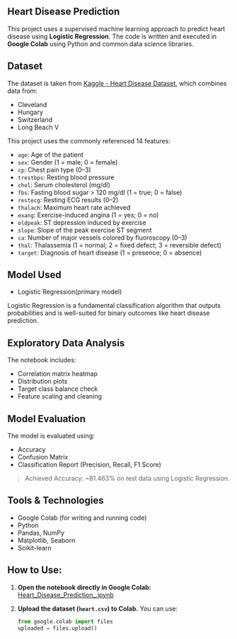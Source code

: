 ## Heart Disease Prediction 
This project uses a supervised machine learning approach to predict heart disease using **Logistic Regression**. The code is written and executed in **Google Colab** using Python and common data science libraries.

## Dataset

The dataset is taken from [Kaggle - Heart Disease Dataset](https://www.kaggle.com/datasets/johnsmith88/heart-disease-dataset), which combines data from:
- Cleveland
- Hungary
- Switzerland
- Long Beach V

This project uses the commonly referenced 14 features:

- `age`: Age of the patient
- `sex`: Gender (1 = male; 0 = female)
- `cp`: Chest pain type (0–3)
- `trestbps`: Resting blood pressure
- `chol`: Serum cholesterol (mg/dl)
- `fbs`: Fasting blood sugar > 120 mg/dl (1 = true; 0 = false)
- `restecg`: Resting ECG results (0–2)
- `thalach`: Maximum heart rate achieved
- `exang`: Exercise-induced angina (1 = yes; 0 = no)
- `oldpeak`: ST depression induced by exercise
- `slope`: Slope of the peak exercise ST segment
- `ca`: Number of major vessels colored by fluoroscopy (0–3)
- `thal`: Thalassemia (1 = normal; 2 = fixed defect; 3 = reversible defect)
- `target`: Diagnosis of heart disease (1 = presence; 0 = absence)

## Model Used

- Logistic Regression(primary model)

Logistic Regression is a fundamental classification algorithm that outputs probabilities and is well-suited for binary outcomes like heart disease prediction.

## Exploratory Data Analysis

The notebook includes:
- Correlation matrix heatmap
- Distribution plots
- Target class balance check
- Feature scaling and cleaning

## Model Evaluation

The model is evaluated using:
- Accuracy
- Confusion Matrix
- Classification Report (Precision, Recall, F1 Score)

> Achieved Accuracy: ~81.463% on test data using Logistic Regression.

## Tools & Technologies

- Google Colab (for writing and running code)
- Python
- Pandas, NumPy
- Matplotlib, Seaborn
- Scikit-learn

## How to Use:

1. **Open the notebook directly in Google Colab:**
   [Heart_Disease_Prediction_.ipynb](https://github.com/jubayer032003/ML-DL-Project/blob/main/Heart_Disease_Prediction_.ipynb)

2. **Upload the dataset (`heart.csv`) to Colab.**
   You can use:
   ```python
   from google.colab import files
   uploaded = files.upload()
